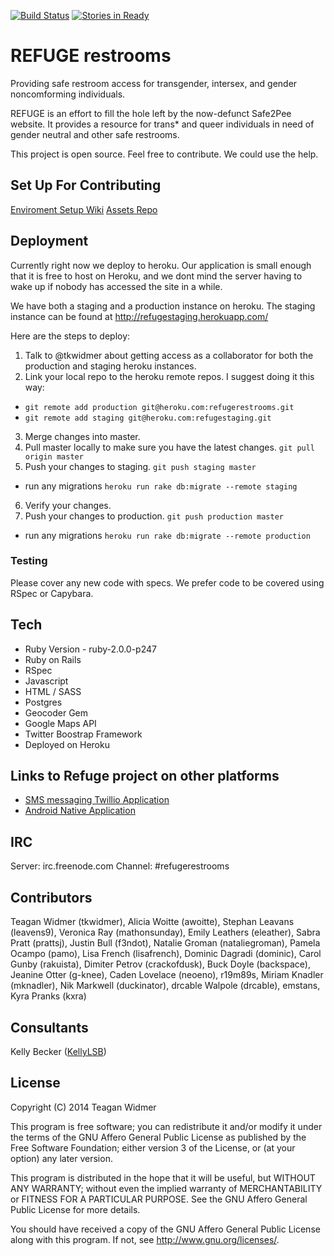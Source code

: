[![Build Status](https://travis-ci.org/RefugeRestrooms/refugerestrooms.svg)](https://travis-ci.org/RefugeRestrooms/refugerestrooms) [![Stories in Ready](https://badge.waffle.io/RefugeRestrooms/refugerestrooms.png?label=ready)](https://waffle.io/RefugeRestrooms/refugerestrooms)
# REFUGE restrooms

Providing safe restroom access for transgender, intersex, and gender noncomforming individuals.

REFUGE is an effort to fill the hole left by the now-defunct Safe2Pee website. It provides a resource for trans\* and queer individuals in need of gender neutral and other safe restrooms.

This project is open source. Feel free to contribute. We could use the help.


## Set Up For Contributing
[Enviroment Setup Wiki](https://github.com/RefugeRestrooms/refugerestrooms/wiki/Setting-up-the-Dev-Enviroment-for-Contributing-to-Refuge-Restrooms)
[Assets Repo](https://github.com/RefugeRestrooms/refuge_assets)

## Deployment
Currently right now we deploy to heroku. Our application is small enough that it is free to host on Heroku, and we dont mind the server having to wake up if nobody has accessed the site in a while.

We have both a staging and a production instance on heroku. The staging instance can be found at http://refugestaging.herokuapp.com/

Here are the steps to deploy:
 1. Talk to @tkwidmer about getting access as a collaborator for both the production and staging heroku instances.
 2. Link your local repo to the heroku remote repos. I suggest doing it this way:
  * `git remote add production git@heroku.com:refugerestrooms.git`
  * `git remote add staging git@heroku.com:refugestaging.git`
 3. Merge changes into master.
 4. Pull master locally to make sure you have the latest changes. `git pull origin master`
 5. Push your changes to staging. `git push staging master`
  * run any migrations `heroku run rake db:migrate --remote staging`
 6. Verify your changes.
 7. Push your changes to production. `git push production master`
  * run any migrations `heroku run rake db:migrate --remote production`


### Testing

Please cover any new code with specs. We prefer code to be covered using RSpec or Capybara.



## Tech

* Ruby Version - ruby-2.0.0-p247
* Ruby on Rails
* RSpec
* Javascript
* HTML / SASS
* Postgres
* Geocoder Gem
* Google Maps API
* Twitter Boostrap Framework
* Deployed on Heroku

## Links to Refuge project on other platforms

- [SMS messaging Twillio Application](https://github.com/RefugeRestrooms/refugerest_sms)
- [Android Native Application](https://github.com/RefugeRestrooms/refugerestrooms-android)

## IRC

Server: irc.freenode.com
Channel: #refugerestrooms

## Contributors

Teagan Widmer (tkwidmer), Alicia Woitte (awoitte), Stephan Leavans (leavens9), Veronica Ray (mathonsunday), Emily Leathers (eleather), Sabra Pratt (prattsj), Justin Bull (f3ndot), Natalie Groman (nataliegroman), Pamela Ocampo (pamo), Lisa French (lisafrench), Dominic Dagradi (dominic), Carol Gunby (rakuista), Dimiter Petrov (crackofdusk), Buck Doyle (backspace), Jeanine Otter (g-knee), Caden Lovelace (neoeno), r19m89s, Miriam Knadler (mknadler), Nik Markwell (duckinator), drcable Walpole (drcable), emstans, Kyra Pranks (kxra)

## Consultants

Kelly Becker ([KellyLSB](http://www.github.com/kellyLSB))

## License

Copyright (C) 2014 Teagan Widmer

This program is free software; you can redistribute it and/or modify
it under the terms of the GNU Affero General Public License as published by
the Free Software Foundation; either version 3 of the License, or
(at your option) any later version.

This program is distributed in the hope that it will be useful,
but WITHOUT ANY WARRANTY; without even the implied warranty of
MERCHANTABILITY or FITNESS FOR A PARTICULAR PURPOSE.  See the
GNU Affero General Public License for more details.

You should have received a copy of the GNU Affero General Public License
along with this program.  If not, see <http://www.gnu.org/licenses/>.
